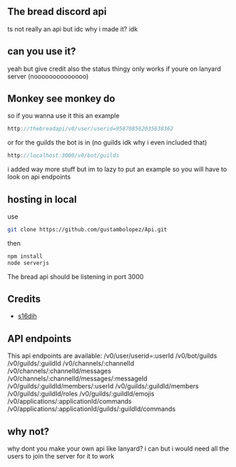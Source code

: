 ## The bread discord api
ts not really an api but idc
why i made it? idk
## can you use it?
yeah but give credit also the status thingy only works if youre on lanyard server (noooooooooooooo)
## Monkey see monkey do
so if you wanna use it this an example

```js
http://thebreadapi/v0/user/userid=958708562035638362
```
or for the guilds the bot is in (no guilds idk why i even included that)
```js
http://localhost:3000/v0/bot/guilds
```
i added way more stuff but im to lazy to put an example so you will have to look on api endpoints
## hosting in local
use 
```bash
git clone https://github.com/gustambolopez/Api.git
```
then
```bash
npm install
node serverjs
```
The bread api should be listening in port 3000
## Credits
- [s16dih](https://github.com/gustambolopez)
## API endpoints
This api endpoints are available:
/v0/user/userid=:userId
/v0/bot/guilds
/v0/guilds/:guildId
/v0/channels/:channelId
/v0/channels/:channelId/messages
/v0/channels/:channelId/messages/:messageId
/v0/guilds/:guildId/members/:userId
/v0/guilds/:guildId/members
/v0/guilds/:guildId/roles
/v0/guilds/:guildId/emojis
/v0/applications/:applicationId/commands
/v0/applications/:applicationId/guilds/:guildId/commands

## why not?
why dont you make your own api like lanyard? i can but i would need all the users to join the server for it to work 
